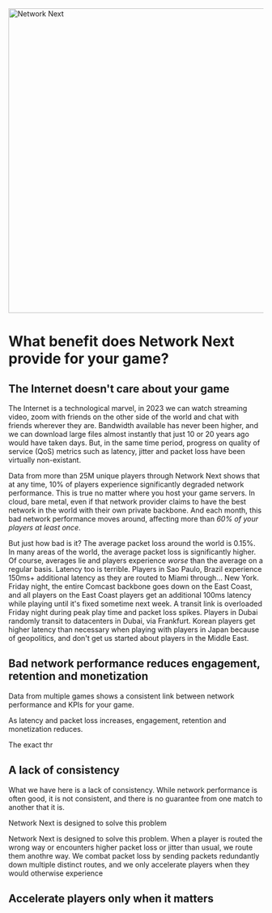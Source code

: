 <img src="https://static.wixstatic.com/media/799fd4_0512b6edaeea4017a35613b4c0e9fc0b~mv2.jpg/v1/fill/w_1200,h_140,al_c,q_80,usm_0.66_1.00_0.01/networknext_logo_colour_black_RGB_tightc.jpg" alt="Network Next" width="600"/>

<br>

# What benefit does Network Next provide for your game?

## The Internet doesn't care about your game

The Internet is a technological marvel, in 2023 we can watch streaming video, zoom with friends on the other side of the world and chat with friends wherever they are. Bandwidth available has never been higher, and we can download large files almost instantly that just 10 or 20 years ago would have taken days. But, in the same time period, progress on quality of service (QoS) metrics such as latency, jitter and packet loss have been virtually non-existant.

Data from more than 25M unique players through Network Next shows that at any time, 10% of players experience significantly degraded network performance. This is true no matter where you host your game servers. In cloud, bare metal, even if that network provider claims to have the best network in the world with their own private backbone. And each month, this bad network performance moves around, affecting more than _60% of your players at least once_.

But just how bad is it? The average packet loss around the world is 0.15%. In many areas of the world, the average packet loss is significantly higher. Of course, averages lie and players experience _worse_ than the average on a regular basis. Latency too is terrible. Players in Sao Paulo, Brazil experience 150ms+ additional latency as they are routed to Miami through... New York. Friday night, the entire Comcast backbone goes down on the East Coast, and all players on the East Coast players get an additional 100ms latency while playing until it's fixed sometime next week. A transit link is overloaded Friday night during peak play time and packet loss spikes. Players in Dubai randomly transit to datacenters in Dubai, via Frankfurt. Korean players get higher latency than necessary when playing with players in Japan because of geopolitics, and don't get us started about players in the Middle East.

## Bad network performance reduces engagement, retention and monetization

Data from multiple games shows a consistent link between network performance and KPIs for your game.

As latency and packet loss increases, engagement, retention and monetization reduces.

The exact thr

## A lack of consistency

What we have here is a lack of consistency. While network performance is often good, it is not consistent, and there is no guarantee from one match to another that it is. 

Network Next is designed to solve this problem

Network Next is designed to solve this problem. When a player is routed the wrong way or encounters higher packet loss or jitter than usual, we route them anothre way. We combat packet loss by sending packets redundantly down multiple distinct routes, and we only accelerate players when they would otherwise experience 

## Accelerate players only when it matters

